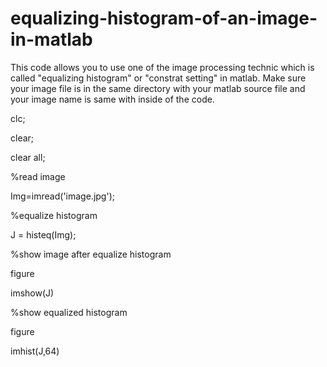 # equalizing-histogram-of-an-image-in-matlab
This code allows you to use one of the image processing technic which is called "equalizing histogram" or "constrat setting" in matlab. Make sure your image file is in the same directory with your matlab source file and your image name is same with inside of the code.

clc;

clear;

clear all;

%read image

Img=imread('image.jpg'); 

%equalize histogram

J = histeq(Img);

%show image after equalize histogram

figure

imshow(J)

%show equalized histogram

figure

imhist(J,64)
